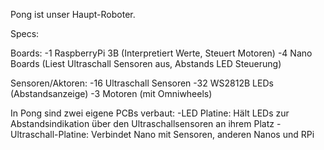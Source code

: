 Pong ist unser Haupt-Roboter.

Specs:

Boards:
-1 RaspberryPi 3B (Interpretiert Werte, Steuert Motoren)
-4 Nano Boards (Liest Ultraschall Sensoren aus, Abstands LED Steuerung)

Sensoren/Aktoren:
-16 Ultraschall Sensoren
-32 WS2812B LEDs (Abstandsanzeige)
-3 Motoren (mit Omniwheels)

In Pong sind zwei eigene PCBs verbaut:
-LED Platine: Hält LEDs zur Abstandsindikation über den Ultraschallsensoren an ihrem Platz
-Ultraschall-Platine: Verbindet Nano mit Sensoren, anderen Nanos und RPi
